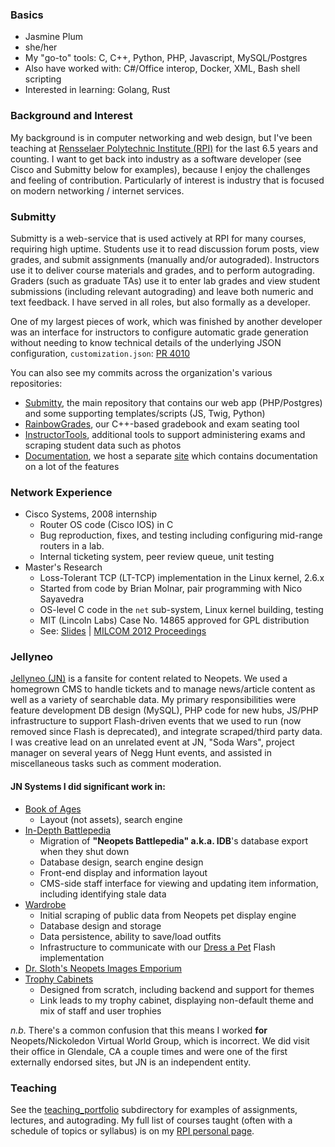 ### Basics

- Jasmine Plum
- she/her
- My "go-to" tools: C, C++, Python, PHP, Javascript, MySQL/Postgres
- Also have worked with: C#/Office interop, Docker, XML, Bash shell scripting
- Interested in learning: Golang, Rust

### Background and Interest
My background is in computer networking and web design, but I've been teaching at [Rensselaer Polytechnic Institute (RPI)](https://www.cs.rpi.edu/~holzbh/) for the last 6.5 years and counting. I want to get back into industry as a software developer (see Cisco and Submitty below for examples), because I enjoy the challenges and feeling of contribution. Particularly of interest is industry that is focused on modern networking / internet services.

### Submitty
Submitty is a web-service that is used actively at RPI for many courses, requiring high uptime. Students use it to read discussion forum posts, view grades, and submit assignments (manually and/or autograded). Instructors use it to deliver course materials and grades, and to perform autograding. Graders (such as graduate TAs) use it to enter lab grades and view student submissions (including relevant autograding) and leave both numeric and text feedback. I have served in all roles, but also formally as a developer. 

One of my largest pieces of work, which was finished by another developer was an interface for instructors to configure automatic grade generation without needing to know technical details of the underlying JSON configuration, `customization.json`: [PR 4010](https://github.com/Submitty/Submitty/pull/4010)

You can also see my commits across the organization's various repositories:
- [Submitty](https://github.com/Submitty/Submitty/commits?author=holzbh), the main repository that contains our web app (PHP/Postgres) and some supporting templates/scripts (JS, Twig, Python)
- [RainbowGrades](https://github.com/Submitty/RainbowGrades/commits?author=holzbh), our C++-based gradebook and exam seating tool
- [InstructorTools](https://github.com/Submitty/InstructorTools/pulls?q=is%3Apr+is%3Aclosed+author%3Aholzbh), additional tools to support administering exams and scraping student data such as photos
- [Documentation](https://github.com/Submitty/submitty.github.io/commits/main?author=holzbh), we host a separate [site]() which contains documentation on a lot of the features

### Network Experience
- Cisco Systems, 2008 internship
  - Router OS code (Cisco IOS) in C
  - Bug reproduction, fixes, and testing including configuring mid-range routers in a lab.
  - Internal ticketing system, peer review queue, unit testing
- Master's Research
  - Loss-Tolerant TCP (LT-TCP) implementation in the Linux kernel, 2.6.x
  - Started from code by Brian Molnar, pair programming with Nico Sayavedra
  - OS-level C code in the `net` sub-system, Linux kernel building, testing
  - MIT (Lincoln Labs) Case No. 14865 approved for GPL distribution
  - See: [Slides](https://www.ietf.org/proceedings/88/slides/slides-88-nwcrg-4.pdf) | [MILCOM 2012 Proceedings](http://ieeexplore.ieee.org/document/6415694)

### Jellyneo
[Jellyneo (JN)](https://www.jellyneo.net/) is a fansite for content related to Neopets. We used a homegrown CMS to handle tickets and to manage news/article content as well as a variety of searchable data. My primary responsibilities were feature development DB design (MySQL), PHP code for new hubs, JS/PHP infrastructure to support Flash-driven events that we used to run (now removed since Flash is deprecated), and integrate scraped/third party data. I was creative lead on an unrelated event at JN, "Soda Wars", project manager on several years of Negg Hunt events, and assisted in miscellaneous tasks such as comment moderation.

#### JN Systems I did significant work in:
- [Book of Ages](https://bookofages.jellyneo.net/)
  - Layout (not assets), search engine
- [In-Depth Battlepedia](https://battlepedia.jellyneo.net/)
  - Migration of __"Neopets Battlepedia" a.k.a. IDB__'s database export when they shut down
  - Database design, search engine design
  - Front-end display and information layout
  - CMS-side staff interface for viewing and updating item information, including identifying stale data
- [Wardrobe](https://wardrobe.jellyneo.net/) 
  - Initial scraping of public data from Neopets pet display engine
  - Database design and storage
  - Data persistence, ability to save/load outfits
  - Infrastructure to communicate with our [Dress a Pet](https://wardrobe.jellyneo.net/app/) Flash implementation
- [Dr. Sloth's Neopets Images Emporium](https://www.drsloth.com/)
- [Trophy Cabinets](https://www.jellyneo.net/?go=account_trophies&u=kataklysmos)
  - Designed from scratch, including backend and support for themes
  - Link leads to my trophy cabinet, displaying non-default theme and mix of staff and user trophies

_n.b._ There's a common confusion that this means I worked __for__ Neopets/Nickoledon Virtual World Group, which is incorrect. We did visit their office in Glendale, CA a couple times and were one of the first externally endorsed sites, but JN is an independent entity.

### Teaching
See the [teaching_portfolio](https://github.com/holzbh/holzbh/tree/main/teaching_portfolio) subdirectory for examples of assignments, lectures, and autograding. My full list of courses taught (often with a schedule of topics or syllabus) is on my [RPI personal page](https://www.cs.rpi.edu/~holzbh/).
